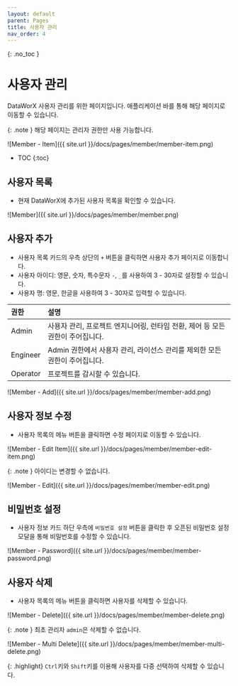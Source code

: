 ```yaml
---
layout: default
parent: Pages
title: 사용자 관리
nav_order: 4
---
```


{: .no_toc }
# 사용자 관리
DataWorX 사용자 관리를 위한 페이지입니다. 애플리케이션 바를 통해 해당 페이지로 이동할 수 있습니다.

{: .note }
해당 페이지는 관리자 권한만 사용 가능합니다.

![Member - Item]({{ site.url }}/docs/pages/member/member-item.png)

- TOC
{:toc}


## 사용자 목록
- 현재 DataWorX에 추가된 사용자 목록을 확인할 수 있습니다.

![Member]({{ site.url }}/docs/pages/member/member.png)


## 사용자 추가
- 사용자 목록 카드의 우측 상단의 `+` 버튼을 클릭하면 사용자 추가 페이지로 이동합니다.
- 사용자 아이디: 영문, 숫자, 특수문자 `-`, `_`를 사용하여  3 - 30자로 설정할 수 있습니다.
- 사용자 명: 영문, 한글을 사용하여 3 - 30자로 입력할 수 있습니다. 

| 권한     | 설명         |
| :------- | :---------- |
| Admin    | 사용자 관리, 프로젝트 엔지니어링, 런타임 전환, 제어 등 모든 권한이 주어집니다. |
| Engineer | Admin 권한에서 사용자 관리, 라이선스 관리를 제외한 모든 권한이 주어집니다. |
| Operator | 프로젝트를 감시할 수 있습니다. |

![Member - Add]({{ site.url }}/docs/pages/member/member-add.png)


## 사용자 정보 수정
- 사용자 목록의 메뉴 버튼을 클릭하면 수정 페이지로 이동할 수 있습니다. 

![Member - Edit Item]({{ site.url }}/docs/pages/member/member-edit-item.png)

{: .note }
아이디는 변경할 수 없습니다.

![Member - Edit]({{ site.url }}/docs/pages/member/member-edit.png)


## 비밀번호 설정
- 사용자 정보 카드 하단 우측에 `비밀번호 설정` 버튼을 클릭한 후 오픈된 비밀번호 설정 모달을 통해 비밀번호를 수정할 수 있습니다. 

![Member - Password]({{ site.url }}/docs/pages/member/member-password.png)


## 사용자 삭제
- 사용자 목록의 메뉴 버튼을 클릭하면 사용자를 삭제할 수 있습니다. 

![Member - Delete]({{ site.url }}/docs/pages/member/member-delete.png)

{: .note }
최초 관리자 `admin`은 삭제할 수 없습니다.

![Member - Multi Delete]({{ site.url }}/docs/pages/member/member-multi-delete.png)

{: .highlight}
`Ctrl`키와 `Shift`키를 이용해 사용자를 다중 선택하여 삭제할 수 있습니다.

